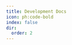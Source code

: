 ```yaml
---
title: Development Docs
icon: ph:code-bold
index: false
dir:
  order: 2
---
```


<Catalog base='/en-us/develop/' />
